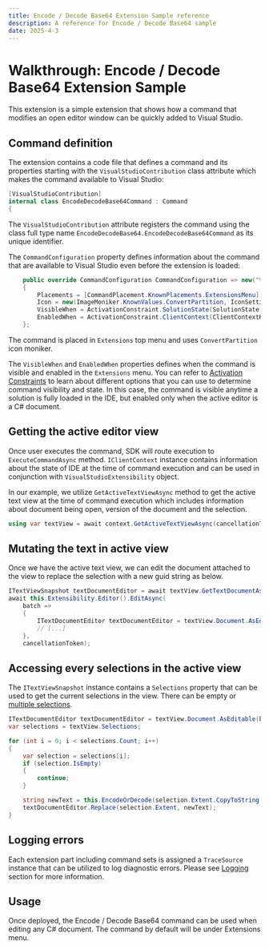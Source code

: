 ```yaml
---
title: Encode / Decode Base64 Extension Sample reference
description: A reference for Encode / Decode Base64 sample
date: 2025-4-3
---
```


# Walkthrough: Encode / Decode Base64 Extension Sample

This extension is a simple extension that shows how a command that modifies an open editor window can be quickly added to Visual Studio.

## Command definition

The extension contains a code file that defines a command and its properties starting with the `VisualStudioContribution` class attribute which makes the command available to Visual Studio:

```csharp
[VisualStudioContribution]
internal class EncodeDecodeBase64Command : Command
{
```

The `VisualStudioContribution` attribute registers the command using the class full type name `EncodeDecodeBase64.EncodeDecodeBase64Command` as its unique identifier.

The `CommandConfiguration` property defines information about the command that are available to Visual Studio even before the extension is loaded:

```csharp
    public override CommandConfiguration CommandConfiguration => new("%EncodeDecodeBase64.EncodeDecodeBase64Command.DisplayName%")
    {
        Placements = [CommandPlacement.KnownPlacements.ExtensionsMenu],
        Icon = new(ImageMoniker.KnownValues.ConvertPartition, IconSettings.IconAndText),
        VisibleWhen = ActivationConstraint.SolutionState(SolutionState.FullyLoaded),
        EnabledWhen = ActivationConstraint.ClientContext(ClientContextKey.Shell.ActiveEditorContentType, "csharp"),
    };
```

The command is placed in `Extensions` top menu and uses `ConvertPartition` icon moniker.

The `VisibleWhen` and `EnabledWhen` properties defines when the command is visible and enabled in the `Extensions` menu. You can refer to [Activation Constraints](https://learn.microsoft.com/visualstudio/extensibility/visualstudio.extensibility/inside-the-sdk/activation-constraints) to learn about different options that you can use to determine command visibility and state. In this case, the command is visible anytime a solution is fully loaded in the IDE, but enabled only when the active editor is a C# document.

## Getting the active editor view

Once user executes the command, SDK will route execution to `ExecuteCommandAsync` method. `IClientContext` instance contains information about the state of IDE at the time of command execution and can be used in conjunction with `VisualStudioExtensibility` object.

In our example, we utilize `GetActiveTextViewAsync` method to get the active text view at the time of command execution which includes information about document being open, version of the document and the selection.

```csharp
using var textView = await context.GetActiveTextViewAsync(cancellationToken);
```

## Mutating the text in active view

Once we have the active text view, we can edit the document attached to the view to replace the selection with a new guid string as below.

```csharp
ITextViewSnapshot textDocumentEditor = await textView.GetTextDocumentAsync(cancellationToken);
await this.Extensibility.Editor().EditAsync(
    batch =>
    {
        ITextDocumentEditor textDocumentEditor = textView.Document.AsEditable(batch);
        // [...]
    },
    cancellationToken);
```

## Accessing every selections in the active view

The `ITextViewSnapshot` instance contains a `Selections` property that can be used to get the current selections in the view. There can be empty or [multiple selections](https://learn.microsoft.com/en-us/visualstudio/ide/finding-and-replacing-text?view=vs-2022#multi-caret-selection).
```csharp
ITextDocumentEditor textDocumentEditor = textView.Document.AsEditable(batch);
var selections = textView.Selections;

for (int i = 0; i < selections.Count; i++)
{
    var selection = selections[i];
    if (selection.IsEmpty)
    {
        continue;
    }

    string newText = this.EncodeOrDecode(selection.Extent.CopyToString());
    textDocumentEditor.Replace(selection.Extent, newText);
}
```

## Logging errors

Each extension part including command sets is assigned a `TraceSource` instance that can be utilized to log diagnostic errors. Please see [Logging](https://learn.microsoft.com/visualstudio/extensibility/visualstudio.extensibility/inside-the-sdk/logging) section for more information.

## Usage

Once deployed, the Encode / Decode Base64 command can be used when editing any C# document. The command by default will be under Extensions menu.
